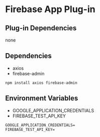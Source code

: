 # Firebase App Plug-in

## Plug-in Dependencies

none

## Dependencies

- axios
- firebase-admin

```
npm install axios firebase-admin
```

## Environment Variables

- GOOGLE_APPLICATION_CREDENTIALS
- FIREBASE_TEST_API_KEY

```
GOOGLE_APPLICATION_CREDENTIALS=
FIREBASE_TEST_API_KEY=
```
